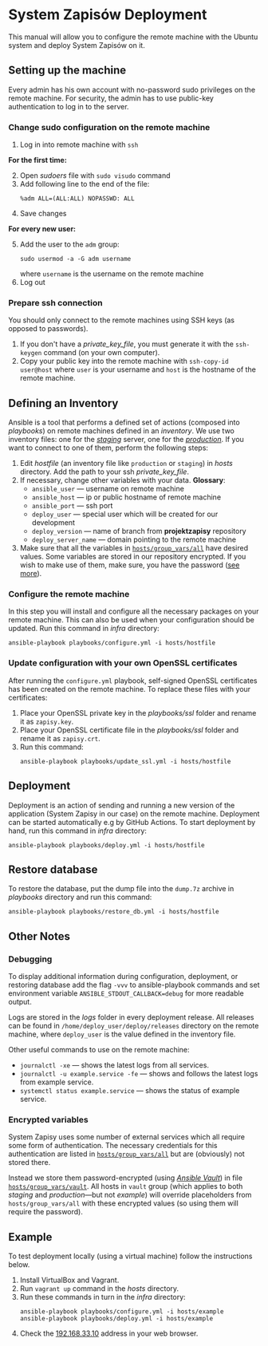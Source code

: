 # System Zapisów Deployment

This manual will allow you to configure the remote machine with the Ubuntu
system and deploy System Zapisów on it.

## Setting up the machine

Every admin has his own account with no-password sudo privileges on the remote
machine. For security, the admin has to use public-key authentication to log in
to the server.

### Change sudo configuration on the remote machine

1. Log in into remote machine with `ssh`

**For the first time:**

2. Open _sudoers_ file with `sudo visudo` command
3. Add following line to the end of the file:
   ```
   %adm ALL=(ALL:ALL) NOPASSWD: ALL
   ```
4. Save changes

**For every new user:**

5. Add the user to the `adm` group:
   ```
   sudo usermod -a -G adm username
   ```
   where `username` is the username on the remote machine
6. Log out

### Prepare ssh connection

You should only connect to the remote machines using SSH keys (as opposed to passwords).

1. If you don't have a _private_key_file_, you must generate it with the
   `ssh-keygen` command (on your own computer).
2. Copy your public key into the remote machine with `ssh-copy-id user@host`
   where `user` is your username and `host` is the hostname of the remote machine.

## Defining an Inventory

Ansible is a tool that performs a defined set of actions (composed into
_playbooks_) on remote machines defined in an _inventory_. We use two inventory
files: one for the [_staging_](hosts/staging) server, one for the
[_production_](hosts/staging). If you want to connect to one of them, perform
the following steps:

1. Edit _hostfile_ (an inventory file like `production` or `staging`) in _hosts_
   directory. Add the path to your ssh _private_key_file_.
2. If necessary, change other variables with your data.
   **Glossary**:
   - `ansible_user` — username on remote machine
   - `ansible_host` — ip or public hostname of remote machine
   - `ansible_port` — ssh port
   - `deploy_user` — special user which will be created for our development
   - `deploy_version` — name of branch from **projektzapisy** repository
   - `deploy_server_name` — domain pointing to the remote machine
3. Make sure that all the variables in
   [`hosts/group_vars/all`](hosts/group_vars/all) have desired values. Some
   variables are stored in our repository encrypted. If you wish to make use of
   them, make sure, you have the password ([see more](#encrypted-variables)).

### Configure the remote machine

In this step you will install and configure all the necessary packages on your
remote machine. This can also be used when your configuration should be updated.
Run this command in _infra_ directory:

```
ansible-playbook playbooks/configure.yml -i hosts/hostfile
```

### Update configuration with your own OpenSSL certificates

After running the `configure.yml` playbook, self-signed OpenSSL certificates
has been created on the remote machine. To replace these files with your
certificates:

1. Place your OpenSSL private key in the _playbooks/ssl_ folder and rename it as
   `zapisy.key`.
2. Place your OpenSSL certificate file in the _playbooks/ssl_ folder and rename
   it as `zapisy.crt`.
3. Run this command:
   ```
   ansible-playbook playbooks/update_ssl.yml -i hosts/hostfile
   ```

## Deployment

Deployment is an action of sending and running a new version of the application
(System Zapisy in our case) on the remote machine. Deployment can be started
automatically e.g by GitHub Actions. To start deployment by hand, run this
command in _infra_ directory:

```
ansible-playbook playbooks/deploy.yml -i hosts/hostfile
```

## Restore database

To restore the database, put the dump file into the `dump.7z` archive in _playbooks_ directory and run this command:

```
ansible-playbook playbooks/restore_db.yml -i hosts/hostfile
```

## Other Notes

### Debugging

To display additional information during configuration, deployment, or restoring
database add the flag `-vvv` to ansible-playbook commands and set environment
variable `ANSIBLE_STDOUT_CALLBACK=debug` for more readable output.

Logs are stored in the _logs_ folder in every deployment release. All releases
can be found in `/home/deploy_user/deploy/releases` directory on the remote
machine, where `deploy_user` is the value defined in the inventory file.

Other useful commands to use on the remote machine:

- `journalctl -xe` — shows the latest logs from all services.
- `journalctl -u example.service -fe` — shows and follows the latest logs from
  example service.
- `systemctl status example.service` — shows the status of example service.

### Encrypted variables

System Zapisy uses some number of external services which all require some form
of authentication. The necessary credentials for this authentication are listed
in [`hosts/group_vars/all`](hosts/group_vars/all) but are (obviously) not stored
there.

Instead we store them password-encrypted (using [_Ansible
Vault_](https://docs.ansible.com/ansible/latest/user_guide/vault.html)) in file
[`hosts/group_vars/vault`](hosts/group_vars/vault). All hosts in `vault` group
(which applies to both _staging_ and _production_—but not _example_) will
override placeholders from `hosts/group_vars/all` with these encrypted values
(so using them will require the password).

## Example

To test deployment locally (using a virtual machine) follow the instructions
below.

1. Install VirtualBox and Vagrant.
2. Run `vagrant up` command in the _hosts_ directory.
3. Run these commands in turn in the _infra_ directory:
   ```
   ansible-playbook playbooks/configure.yml -i hosts/example
   ansible-playbook playbooks/deploy.yml -i hosts/example
   ```
4. Check the [192.168.33.10](http://192.168.33.10/) address in your web
   browser.

